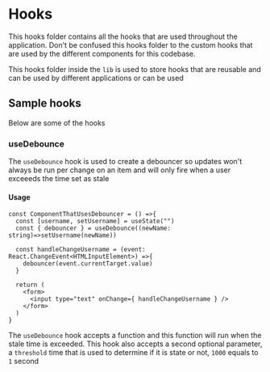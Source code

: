 # Hooks
This hooks folder contains all the hooks that are used throughout the application. Don't be confused this hooks folder to the custom hooks that are used by the different components for this codebase. 

This hooks folder inside the `lib` is used to store hooks that are reusable and can be used by different applications or can be used

## Sample hooks
Below are some of the hooks

### useDebounce

The `useDebounce` hook is used to create a debouncer so updates won't always be run per change on an item and will only fire when a user exceeeds the time set as stale

#### Usage
```
const ComponentThatUsesDebouncer = () =>{
  const [username, setUsername] = useState("")
  const { debouncer } = useDebounce((newName: string)=>setUsername(newName))
  
  const handleChangeUsername = (event: React.ChangeEvent<HTMLInputElement>) =>{
    debouncer(event.currentTarget.value)
  }

  return (
    <form>
      <input type="text" onChange={ handleChangeUsername } />
    </form>
  )
}
```

The `useDebounce` hook accepts a function and this function will run when the stale time is exceeded. This hook also accepts a second optional parameter, a `threshold` time that is used to determine if it is state or not, `1000` equals to `1` second